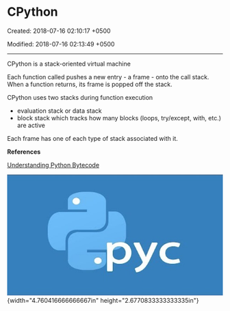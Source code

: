 # CPython

Created: 2018-07-16 02:10:17 +0500

Modified: 2018-07-16 02:13:49 +0500

---

CPython is a stack-oriented virtual machine



Each function called pushes a new entry - a frame - onto the call stack. When a function returns, its frame is popped off the stack.



CPython uses two stacks during function execution
-   evaluation stack or data stack
-   block stack which tracks how many blocks (loops, try/except, with, etc.) are active

Each frame has one of each type of stack associated with it.



**References**

[Understanding Python Bytecode](https://www.youtube.com/watch?v=weBXlLF6an8)



![. pyc ](media/CPython-image1.jpg){width="4.760416666666667in" height="2.6770833333333335in"}

